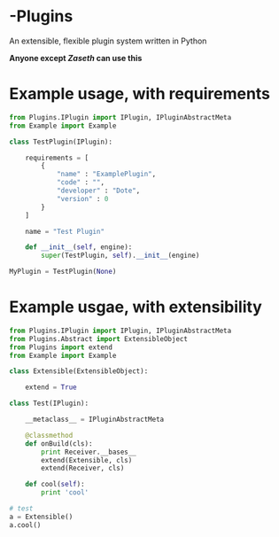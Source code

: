 # -Plugins
An extensible, flexible plugin system written in Python

**Anyone except _Zaseth_ can use this**

# Example usage, with requirements
```py
from Plugins.IPlugin import IPlugin, IPluginAbstractMeta
from Example import Example

class TestPlugin(IPlugin):

    requirements = [
        {
            "name" : "ExamplePlugin",
            "code" : "",
            "developer" : "Dote",
            "version" : 0
        }
    ]

    name = "Test Plugin"

    def __init__(self, engine):
        super(TestPlugin, self).__init__(engine)

MyPlugin = TestPlugin(None)
```

# Example usgae, with extensibility
```py
from Plugins.IPlugin import IPlugin, IPluginAbstractMeta
from Plugins.Abstract import ExtensibleObject
from Plugins import extend
from Example import Example

class Extensible(ExtensibleObject):

    extend = True

class Test(IPlugin):

    __metaclass__ = IPluginAbstractMeta

    @classmethod
    def onBuild(cls):
        print Receiver.__bases__
        extend(Extensible, cls)
        extend(Receiver, cls)

    def cool(self):
        print 'cool'

# test
a = Extensible()
a.cool()
```
